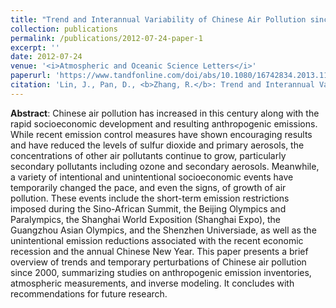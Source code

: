 ```yaml
---
title: "Trend and Interannual Variability of Chinese Air Pollution since 2000 in Association with Socioeconomic Development: A Brief Overview"
collection: publications
permalink: /publications/2012-07-24-paper-1
excerpt: ''
date: 2012-07-24
venue: '<i>Atmospheric and Oceanic Science Letters</i>'
paperurl: 'https://www.tandfonline.com/doi/abs/10.1080/16742834.2013.11447061'
citation: 'Lin, J., Pan, D., <b>Zhang, R.</b>: Trend and Interannual Variability of Chinese Air Pollution since 2000 in Association with Socioeconomic Development: A Brief Overview, <i>Atmospheric and Oceanic Science Letters</i>, 6, 84-89, 10.1080/16742834.2013.11447061, 2013.'
---
```


**Abstract**: Chinese air pollution has increased in this century along with the rapid socioeconomic development and resulting anthropogenic emissions. While recent emission control measures have shown encouraging results and have reduced the levels of sulfur dioxide and primary aerosols, the concentrations of other air pollutants continue to grow, particularly secondary pollutants including ozone and secondary aerosols. Meanwhile, a variety of intentional and unintentional socioeconomic events have temporarily changed the pace, and even the signs, of growth of air pollution. These events include the short-term emission restrictions imposed during the Sino-African Summit, the Beijing Olympics and Paralympics, the Shanghai World Exposition (Shanghai Expo), the Guangzhou Asian Olympics, and the Shenzhen Universiade, as well as the unintentional emission reductions associated with the recent economic recession and the annual Chinese New Year. This paper presents a brief overview of trends and temporary perturbations of Chinese air pollution since 2000, summarizing studies on anthropogenic emission inventories, atmospheric measurements, and inverse modeling. It concludes with recommendations for future research.
